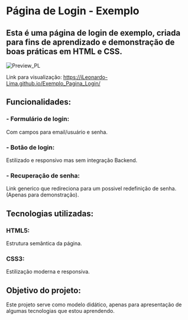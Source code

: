 <h1>Página de Login - Exemplo</h1>

<h2>Esta é uma página de login de exemplo, criada para fins de aprendizado e demonstração de boas práticas em HTML e CSS.</h2>

![Preview_PL](https://github.com/user-attachments/assets/a397ad59-75e1-4478-bf1a-81eba15419df)

Link para visualização: https://iLeonardo-Lima.github.io/Exemplo_Pagina_Login/

<h2>Funcionalidades:</h2>

<h3>- Formulário de login: </h3>Com campos para email/usuário e senha.
<h3>- Botão de login: </h3>Estilizado e responsivo mas sem integração Backend.
<h3>- Recuperação de senha: </h3>Link generico que redireciona para um possivel redefinição de senha. (Apenas para demonstração).

<h2>Tecnologias utilizadas:</h2>
<h3>HTML5: </h3>Estrutura semântica da página.
<h3>CSS3: </h3>Estilização moderna e responsiva.

<h2>Objetivo do projeto:</h2> 

Este projeto serve como modelo didático, apenas para apresentação de algumas tecnologias que estou aprendendo.






